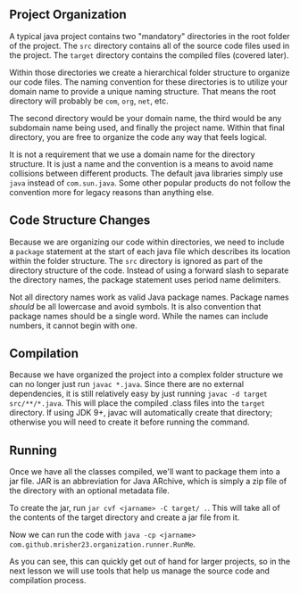 ## Project Organization
A typical java project contains two "mandatory" directories in the root
folder of the project. The `src` directory contains all of the source
code files used in the project. The `target` directory contains the
compiled files (covered later).

Within those directories we create a hierarchical folder structure to
organize our code files. The naming convention for these directories is
to utilize your domain name to provide a unique naming structure. That
means the root directory will probably be `com`, `org`, `net`, etc.

The second directory would be your domain name, the third would be any
subdomain name being used, and finally the project name. Within that final
directory, you are free to organize the code any way that feels logical.

It is not a requirement that we use a domain name for the directory structure.
It is just a name and the convention is a means to avoid name collisions between
different products. The default java libraries simply use `java` instead
of `com.sun.java`. Some other popular products do not follow the convention
more for legacy reasons than anything else.


## Code Structure Changes
Because we are organizing our code within directories, we need to include
a `package` statement at the start of each java file which describes its
location within the folder structure. The `src` directory is ignored as part
of the directory structure of the code. Instead of using a forward slash
to separate the directory names, the package statement uses period name
delimiters.

Not all directory names work as valid Java package names. Package names *should*
be all lowercase and avoid symbols. It is also convention that package names
should be a single word. While the names can include numbers, it cannot begin
with one.


## Compilation
Because we have organized the project into a complex 
folder structure we can no longer just run `javac *.java`.
Since there are no external dependencies, it is still relatively
easy by just running `javac -d target src/**/*.java`. This
will place the compiled .class files into the `target` directory.
If using JDK 9+, javac will automatically create that directory;
otherwise you will need to create it before running the command.

## Running
Once we have all the classes compiled, we'll want to package them into a
jar file. JAR is an abbreviation for Java ARchive, which is simply a zip
file of the directory with an optional metadata file.

To create the jar, run `jar cvf <jarname> -C target/ .`. This will take all
of the contents of the target directory and create a jar file from it.

Now we can run the code with `java -cp <jarname> com.github.mrisher23.organization.runner.RunMe`.

As you can see, this can quickly get out of hand for larger projects, so in the next lesson
we will use tools that help us manage the source code and compilation process.